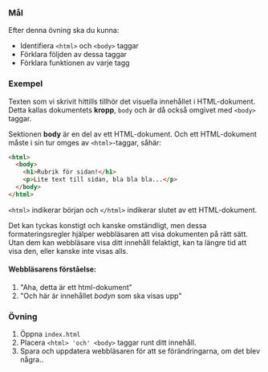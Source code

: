 ### Mål

Efter denna övning ska du kunna:

- Identifiera `<html>` och `<body>` taggar
- Förklara följden av dessa taggar
- Förklara funktionen av varje tagg

### Exempel

Texten som vi skrivit hittills tillhör det visuella innehållet i HTML-dokument. Detta kallas dokumentets **kropp**, `body` och är då också omgivet med `<body>` taggar.

Sektionen **body** är en del av ett HTML-dokument. Och ett HTML-dokument måste i sin tur omges av `<html>`-taggar, såhär:

```html
<html>
  <body>
    <h1>Rubrik för sidan!</h1>
    <p>Lite text till sidan, bla bla bla...</p>
  </body>
</html>
```

`<html>` indikerar början och `</html>` indikerar slutet av ett HTML-dokument.

Det kan tyckas konstigt och kanske omständligt, men dessa formateringsregler hjälper webbläsaren att visa dokumenten på rätt sätt. Utan dem kan webbläsare visa ditt innehåll felaktigt, kan ta längre tid att visa den, eller kanske inte visas alls.

#### Webbläsarens förståelse:
1. "Aha, detta är ett html-dokument"
2. "Och här är innehållet *bodyn* som ska visas upp"

### Övning
1. Öppna `index.html`
2. Placera `<html> 'och' <body>` taggar runt ditt innehåll.
3. Spara och uppdatera webbläsaren för att se förändringarna, om det blev några..
